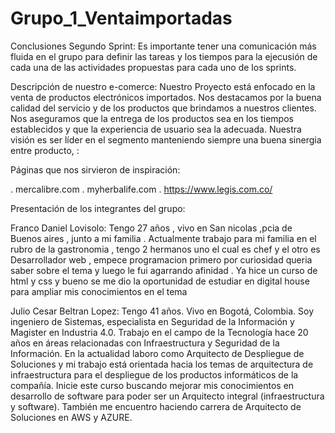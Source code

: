 # Grupo_1_Ventaimportadas

Conclusiones Segundo Sprint: Es importante tener una comunicación más fluida en el grupo para definir las tareas y los tiempos para la ejecusión de cada una de las actividades propuestas para cada uno de los sprints.

Descripción de nuestro e-comerce: Nuestro Proyecto está enfocado en la venta de productos electrónicos importados. Nos destacamos por la buena calidad del servicio y de los productos que brindamos a nuestros clientes. Nos aseguramos que la entrega de los productos sea en los tiempos establecidos y que la experiencia de usuario sea la adecuada. Nuestra visión es ser líder en el segmento manteniendo siempre una buena sinergia entre producto, :

Páginas que nos sirvieron de inspiración:

 . mercalibre.com
 .  myherbalife.com
 .  https://www.legis.com.co/


Presentación de los integrantes del grupo:


Franco Daniel Lovisolo: Tengo 27 años , vivo en San nicolas ,pcia de Buenos aires , junto a mi familia . Actualmente trabajo para mi familia en el rubro de la gastronomia , tengo 2 hermanos uno el cual es chef y el otro es Desarrollador web , empece programacion primero por curiosidad queria saber sobre el tema y luego le fui agarrando afinidad . Ya hice un curso de html y css y bueno se me dio la oportunidad de estudiar en digital house para ampliar mis conocimientos en el tema

Julio Cesar Beltran Lopez: Tengo 41 años. Vivo en Bogotá, Colombia. Soy ingeniero de Sistemas, especialista en Seguridad de la Información y Magister en Industria 4.0. Trabajo en el campo de la Tecnología hace 20 años en áreas relacionadas con Infraestructura y Seguridad de la Información. En la actualidad laboro como Arquitecto de Despliegue de Soluciones y mi trabajo está orientada hacia los temas de arquitectura de infraestructura para el despliegue de los productos informáticos de la compañía. Inicie este curso buscando mejorar mis conocimientos en desarrollo de software para poder ser un Arquitecto integral (infraestructura y software). También me encuentro haciendo carrera de Arquitecto de Soluciones en AWS y AZURE.
